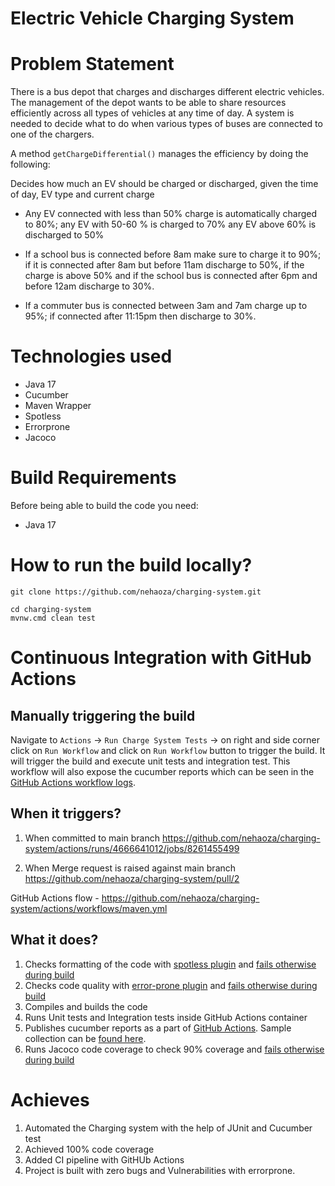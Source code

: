 **Electric Vehicle Charging System**
===
# **Problem Statement**
There is a bus depot that charges and discharges different electric vehicles. The management of the depot wants to be able to share resources efficiently across all types of vehicles at any time of day. A system is needed to decide what to do when various types of buses are connected to one of the chargers.

A method `getChargeDifferential()` manages the efficiency by doing the following:

Decides how much an EV should be charged or discharged, given the time of day, EV type and current charge

- Any EV connected with less than 50% charge is automatically charged to 80%; any EV with 50-60 % is charged to 70% any EV above 60% is discharged to 50%

- If a school bus is connected before 8am make sure to charge it to 90%; if it is connected after 8am but before 11am discharge to 50%, if the charge is above 50% and if the school bus is connected after 6pm and before 12am discharge to 30%.

- If a commuter bus is connected between 3am and 7am charge up to 95%; if connected after 11:15pm then discharge to 30%.

# **Technologies used**

- Java 17
- Cucumber
- Maven Wrapper
- Spotless
- Errorprone
- Jacoco

# **Build Requirements**
Before being able to build the code you need:
- Java 17

# **How to run the build locally?**
````
git clone https://github.com/nehaoza/charging-system.git

cd charging-system
mvnw.cmd clean test
````

# **Continuous Integration with GitHub Actions**

## **Manually triggering the build**
Navigate to `Actions` -> `Run Charge System Tests` -> on right and side corner click on `Run Workflow` and click on `Run Workflow` button to trigger the build.
It will trigger the build and execute unit tests and integration test. This workflow will also expose the cucumber reports which can be seen in the [GitHub Actions workflow logs](https://github.com/nehaoza/charging-system/actions/runs/4666902150/jobs/8262030963#step:5:277).

## **When it triggers?**
1. When committed to main branch
https://github.com/nehaoza/charging-system/actions/runs/4666641012/jobs/8261455499

2. When Merge request is raised against main branch
https://github.com/nehaoza/charging-system/pull/2

GitHub Actions flow -
https://github.com/nehaoza/charging-system/actions/workflows/maven.yml


## **What it does?**
1. Checks formatting of the code with [spotless plugin](https://github.com/diffplug/spotless) and [fails otherwise during build]()
2. Checks code quality with [error-prone plugin](https://github.com/google/error-prone) and [fails otherwise during build]()
3. Compiles and builds the code
4. Runs Unit tests and Integration tests inside GitHub Actions container
5. Publishes cucumber reports as a part of [GitHub Actions](https://github.com/nehaoza/charging-system/actions/runs/4666902150/jobs/8262030963#step:5:277). Sample collection can be [found here](https://reports.cucumber.io/report-collections/b5a28dca-3018-4a8e-87fb-b7764077f074).
6. Runs Jacoco code coverage to check 90% coverage and [fails otherwise during build](https://github.com/nehaoza/charging-system/actions/runs/4665965591/jobs/8259990082?pr=2)


# **Achieves**
1. Automated the Charging system with the help of JUnit and Cucumber test
2. Achieved 100% code coverage
3. Added CI pipeline with GitHUb Actions
4. Project is built with zero bugs and Vulnerabilities with errorprone.
